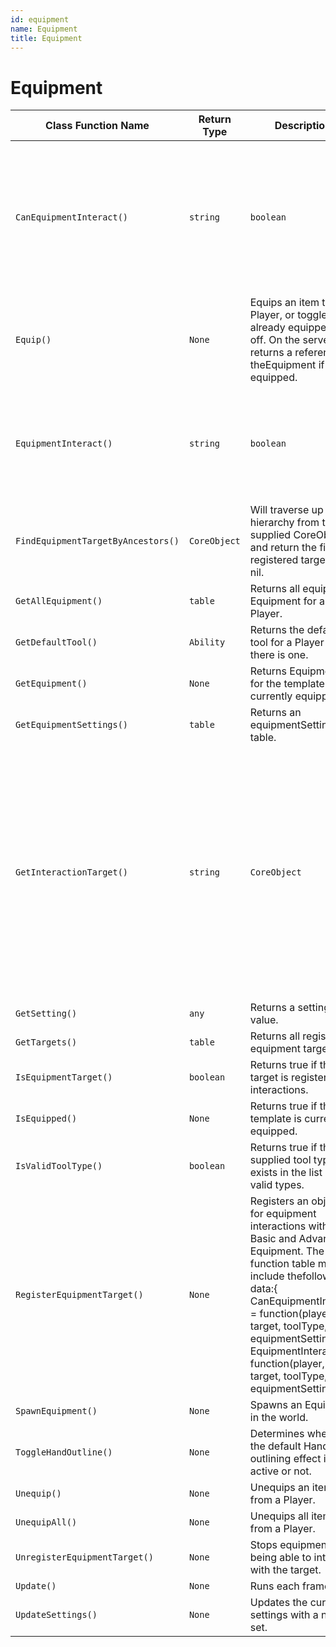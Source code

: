 ```yaml
---
id: equipment
name: Equipment
title: Equipment
---
```


# Equipment

| Class Function Name | Return Type | Description | Tags |
| ------------------- | ----------- | ----------- | ---- |
| `CanEquipmentInteract()` | `string` | `boolean` | Returns true if the registered target can interact with the equipment. Also returns a reason the target cannot beinteracted with if relevant.| None |
| `Equip()` | `None` | Equips an item to a Player, or toggles an already equipped item off. On the server this returns a reference to theEquipment if it was equipped.| None |
| `EquipmentInteract()` | `string` | `boolean` | Interacts with a registered target with a specific equipment. Returns success and error information.| None |
| `FindEquipmentTargetByAncestors()` | `CoreObject` | Will traverse up the hierarchy from the supplied CoreObject and return the first registered target or nil.| None |
| `GetAllEquipment()` | `table` | Returns all equipped Equipment for a Player.| None |
| `GetDefaultTool()` | `Ability` | Returns the default tool for a Player if there is one.| None |
| `GetEquipment()` | `None` | Returns Equipment for the template if it is currently equipped.| None |
| `GetEquipmentSettings()` | `table` | Returns an equipmentSettings table.| None |
| `GetInteractionTarget()` | `string` | `CoreObject` | Returns a registered equipment target if one is currently a potential target in the provided Interaction SystemModule and the equipment target can be interacted with. Also returns a reason a target could not be found if relevant.| None |
| `GetSetting()` | `any` | Returns a setting value.| None |
| `GetTargets()` | `table` | Returns all registered equipment targets.| None |
| `IsEquipmentTarget()` | `boolean` | Returns true if the target is registered for interactions.| None |
| `IsEquipped()` | `None` | Returns true if the template is currently equipped.| None |
| `IsValidToolType()` | `boolean` | Returns true if the supplied tool type exists in the list of valid types.| None |
| `RegisterEquipmentTarget()` | `None` | Registers an object for equipment interactions with Basic and Advanced Equipment. The function table must include thefollowing data:{   CanEquipmentInteract = function(player, target, toolType, equipmentSettings),   EquipmentInteract = function(player, target, toolType, equipmentSettings)}| None |
| `SpawnEquipment()` | `None` | Spawns an Equipment in the world.| None |
| `ToggleHandOutline()` | `None` | Determines whether the default Hand Tool outlining effect is active or not.| None |
| `Unequip()` | `None` | Unequips an item from a Player.| None |
| `UnequipAll()` | `None` | Unequips all items from a Player.| None |
| `UnregisterEquipmentTarget()` | `None` | Stops equipment from being able to interact with the target.| None |
| `Update()` | `None` | Runs each frame.| None |
| `UpdateSettings()` | `None` | Updates the current settings with a new set.| None |
